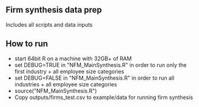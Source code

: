 
## Firm synthesis data prep

Includes all scripts and data inputs
  
## How to run
  - start 64bit R on a machine with 32GB+ of RAM
  - set DEBUG=TRUE in "NFM_MainSynthesis.R" in order to run only the first industry + all employee size categories
  - set DEBUG=FALSE in "NFM_MainSynthesis.R" in order to run all industries + all employee size categories
  - source("NFM_MainSynthesis.R")
  - Copy outputs/firms_test.csv to example/data for running firm synthesis
